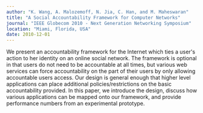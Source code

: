 ```yaml
---
author: "K. Wang, A. Malozemoff, N. Jia, C. Han, and M. Maheswaran"
title: "A Social Accountability Framework for Computer Networks"
journal: "IEEE Globecom 2010 - Next Generation Networking Symposium"
location: "Miami, Florida, USA"
date: 2010-12-01
---
```

We present an accountability framework for the Internet which ties a user's action to her identity on an online social network. The framework is optional in that users do not need to be accountable at all times, but various web services can force accountability on the part of their users by only allowing accountable users access. Our design is general enough that higher level applications can place additional policies/restrictions on the basic accountability provided. In this paper, we introduce the design, discuss how various applications can be mapped onto our framework, and provide performance numbers from an experimental prototype.